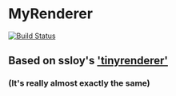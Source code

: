 # MyRenderer
[![Build Status](https://travis-ci.org/maxexmachina/MyRenderer.svg?branch=master)](https://travis-ci.org/maxexmachina/MyRenderer)
## Based on ssloy's ['tinyrenderer'](https://github.com/ssloy/tinyrenderer)
### (It's really almost exactly the same)

